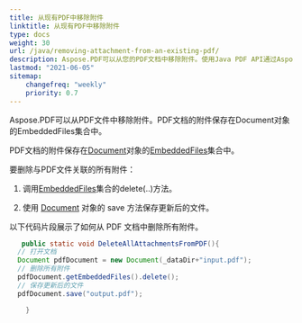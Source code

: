 ```yaml
---
title: 从现有PDF中移除附件
linktitle: 从现有PDF中移除附件
type: docs
weight: 30
url: /java/removing-attachment-from-an-existing-pdf/
description: Aspose.PDF可以从您的PDF文档中移除附件。使用Java PDF API通过Aspose.PDF库移除PDF文件中的附件。
lastmod: "2021-06-05"
sitemap:
    changefreq: "weekly"
    priority: 0.7
---
```


Aspose.PDF可以从PDF文件中移除附件。PDF文档的附件保存在Document对象的EmbeddedFiles集合中。

PDF文档的附件保存在[Document](https://reference.aspose.com/pdf/java/com.aspose.pdf/Document)对象的[EmbeddedFiles](https://reference.aspose.com/pdf/java/com.aspose.pdf/EmbeddedFileCollection)集合中。

要删除与PDF文件关联的所有附件：

1. 调用[EmbeddedFiles](https://reference.aspose.com/pdf/java/com.aspose.pdf/EmbeddedFileCollection)集合的delete(..)方法。

1. 使用 [Document](https://reference.aspose.com/pdf/java/com.aspose.pdf/Document) 对象的 save 方法保存更新后的文件。

以下代码片段展示了如何从 PDF 文档中删除所有附件。

```java
   public static void DeleteAllAttachmentsFromPDF(){
  // 打开文档
  Document pdfDocument = new Document(_dataDir+"input.pdf");
  // 删除所有附件
  pdfDocument.getEmbeddedFiles().delete();
  // 保存更新后的文件
  pdfDocument.save("output.pdf");

    }
```